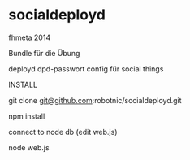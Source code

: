 socialdeployd
=============

fhmeta 2014

Bundle für die Übung

deployd
dpd-passwort
config für social things

INSTALL

git clone git@github.com:robotnic/socialdeployd.git

npm install

connect to node db (edit web.js)

node web.js
